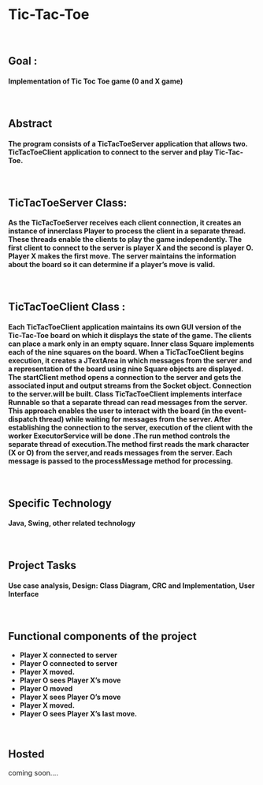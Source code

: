 # Tic-Tac-Toe

<br/>

## Goal :
#### Implementation of Tic Toc Toe game (0 and X game)

<br/>

## Abstract
#### The program consists of a TicTacToeServer application that allows two. TicTacToeClient application to connect to the server and play Tic-Tac-Toe.

<br/>

## TicTacToeServer Class:
#### As the TicTacToeServer receives each client connection, it creates an instance of innerclass Player to process the client in a separate thread. These threads enable the clients to play the game independently. The first client to connect to the server is player X and the second is player O. Player X makes the first move. The server maintains the information about the board so it can determine if a player’s move is valid.

<br/>

## TicTacToeClient Class :
#### Each TicTacToeClient application maintains its own GUI version of the Tic-Tac-Toe board on which it displays the state of the game. The clients can place a mark only in an empty square. Inner class Square implements each of the nine squares on the board. When a TicTacToeClient begins execution, it creates a JTextArea in which messages from the server and a representation of the board using nine Square objects are displayed. The startClient method opens a connection to the server and gets the associated input and output streams from the Socket object. Connection to the server.will be built. Class TicTacToeClient implements interface Runnable so that a separate thread can read messages from the server. This approach enables the user to interact with the board (in the event-dispatch thread) while waiting for messages from the server. After establishing the connection to the server, execution of the client with the worker ExecutorService will be done .The run method controls the separate thread of execution.The method first reads the mark character (X or O) from the server,and reads messages from the server. Each message is passed to the processMessage method for processing.

<br/>

## Specific Technology
#### Java, Swing, other related technology

<br/>

## Project Tasks
#### Use case analysis, Design: Class Diagram, CRC and Implementation, User Interface

<br/>

## Functional components of the project
* **Player X connected to server**
* **Player O connected to server**
* **Player X moved.**
* **Player O sees Player X’s move**
* **Player O moved**
* **Player X sees Player O’s move**
* **Player X moved.**
* **Player O sees Player X’s last move.**

<br/>

## Hosted 
coming soon....
